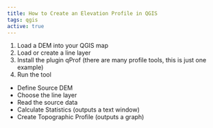 ```yaml
---
title: How to Create an Elevation Profile in QGIS
tags: qgis
active: true
---
```


1. Load a DEM into your QGIS map
2. Load or create a line layer
3. Install the plugin qProf (there are many profile tools, this is just one example)
4. Run the tool
  - Define Source DEM
  - Choose the line layer
  - Read the source data
  - Calculate Statistics (outputs a text window)
  - Create Topographic Profile (outputs a graph)
